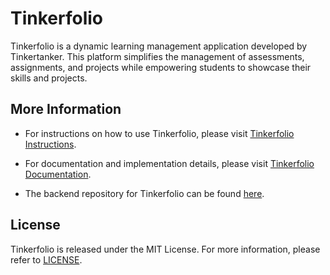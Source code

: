 # Tinkerfolio

Tinkerfolio is a dynamic learning management application developed by Tinkertanker. This platform simplifies the management of assessments, assignments, and projects while empowering students to showcase their skills and projects.

## More Information

- For instructions on how to use Tinkerfolio, please visit [Tinkerfolio Instructions](https://github.com/tinkertanker/LMS_Frontend/blob/main/documentation/UserGuide.md).

- For documentation and implementation details, please visit [Tinkerfolio Documentation](https://tinkerfolio.com/docs/).

- The backend repository for Tinkerfolio can be found [here](https://github.com/tinkertanker/LMS_Backend/tree/main).

## License

Tinkerfolio is released under the MIT License. For more information, please refer to [LICENSE](https://github.com/tinkertanker/LMS_Frontend/blob/main/LICENSE).
